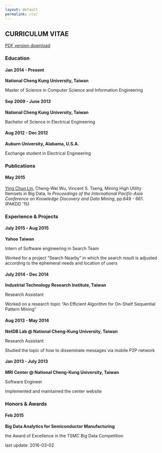 ```yaml
---
layout: default
permalink: /cv/
---
```


<section class="title">
    <div class="container">
        <h1>CURRICULUM VITAE</h1>
        <p><a href="{{ site.baseurl }}/doc/CV.pdf">PDF version download</a></p>
    </div>
</section>


<section class="education">
    <div class="container">
        <h3 class="categories"><span class="fa fa-graduation-cap"></span> Education</h3>
        <div class="row">
            <h4 class="col-sm-4">Jan 2014 - Present</h4>
            <div class="col-sm-8">
                <p><b>National Cheng Kung University, Taiwan</b></p>
                <p>Master of Science in Computer Science and Information Engineering</p>
            </div>
        </div>
        <div class="row">
            <h4 class="col-sm-4">Sep 2009 - June 2013</h4>
            <div class="col-sm-8">
                <p><b>National Cheng Kung University, Taiwan</b></p>
                <p>Bachelor of Science in Electrical Engineering</p>
            </div>
        </div>
        <div class="row">
            <h4 class="col-sm-4">Aug 2012 - Dec 2012</h4>
            <div class="col-sm-8">
                <p><b>Auburn University, Alabama, U.S.A.</b></p>
                <p>Exchange student in Electrical Engineering</p>
            </div>
        </div>  
    </div>
</section>


<section class="publication">
    <div class="container">
        <h3 class="categories"><span class="fa fa-book"></span> Publications</h3>
        <div class="row">
            <h4 class="col-sm-4">May 2015</h4>
            <div class="col-sm-8">
                <p><u>Ying Chun Lin</u>, Cheng-Wei Wu, Vincent S. Tseng, Mining High Utility Itemsets in Big Data, In <i>Proceedings of the International Pacific-Asia Conference on Knowledge Discovery and Data Mining</i>, pp.649 - 661. (PAKDD '15)</p>
            </div>
        </div>
    </div>
</section>


<section class="work">
    <div class="container">
        <h3 class="categories"><span class="fa fa-briefcase"></span> Experience & Projects</h3>
        <div class="row">
            <h4 class="col-sm-4">July 2015 - Aug 2015</h4>
            <div class="col-sm-8">
                <p><b>Yahoo Taiwan</b></p>
                <p>Intern of Software engineering in Search Team</p>
                <p>Worked for a project “Search Nearby” in which the search result is adjusted according to the ephemeral needs and location of users</p>
            </div>
        </div>
        <div class="row">
            <h4 class="col-sm-4">July 2014 - Dec 2014</h4>
            <div class="col-sm-8">
                <p><b>Industrial Technology Research Institute, Taiwan</b></p>
                <p>Research Assistant</p>
                <p>Worked on a research topic “An Efficient Algorithm for On-Shelf Sequential Pattern Mining”</p>
            </div>
        </div>
        <div class="row">
            <h4 class="col-sm-4">Aug 2013 - May 2014</h4>
            <div class="col-sm-8">
                <p><b>NetDB Lab @ National Cheng-Kung University, Taiwan</b></p>
                <p>Research Assistant</p>
                <p>Studied the topic of how to disseminate messages via mobile P2P network</p>
            </div>
        </div>
        <div class="row">
            <h4 class="col-sm-4">Jan 2013 - July 2013</h4>
            <div class="col-sm-8">
                <p><b>MRI Center @ National Cheng-Kung University, Taiwan</b></p>
                <p>Software Engineer</p>
                <p>Implemented and maintained the center website</p>
            </div>
        </div>
    </div>
</section>


<section class="honor">
    <div class="container">
        <h3 class="categories"><span class="fa fa-trophy"></span> Honors & Awards</h3>
        <div class="row">
            <h4 class="col-sm-4">Feb 2015</h4>
            <div class="col-sm-8">
                <p><b>Big Data Analytics for Semiconductor Manufacturing</b></p>
                <p>the Award of Excellence in the TSMC Big Data Competition</p>
            </div>
        </div>
    </div>
</section>


<div class="container">
    <p class="pull-right">last update: 2016-03-02</p>
</div>


